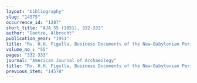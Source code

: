 ```yaml
---
layout: "bibliography"
slug: "14575"
occurrence_id: "1287"
short_title: "AJA 55 (1951), 332-333"
author: "Goetze, Albrecht"
publication_year: "1951"
title: "Rv. H.H. Figulla, Business Documents of the New-Babylonian Period"
volume_no_: "55"
pages: "332-333"
journal: "American Journal of Archaeology"
title: "Rv. H.H. Figulla, Business Documents of the New-Babylonian Period"
previous_item: "14578"
---
```

